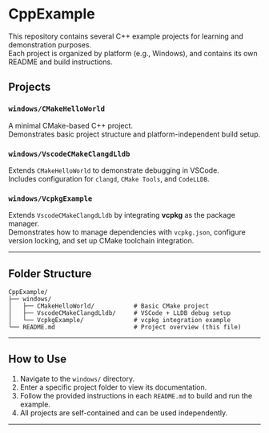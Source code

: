 # CppExample

This repository contains several C++ example projects for learning and demonstration purposes.  
Each project is organized by platform (e.g., Windows), and contains its own README and build instructions.


## Projects

### `windows/CMakeHelloWorld`

A minimal CMake-based C++ project.  
Demonstrates basic project structure and platform-independent build setup.

### `windows/VscodeCMakeClangdLldb`

Extends `CMakeHelloWorld` to demonstrate debugging in VSCode.  
Includes configuration for `clangd`, `CMake Tools`, and `CodeLLDB`.

### `windows/VcpkgExample`

Extends `VscodeCMakeClangdLldb` by integrating **vcpkg** as the package manager.  
Demonstrates how to manage dependencies with `vcpkg.json`, configure version locking, and set up CMake toolchain integration.

---

## Folder Structure

```
CppExample/
├── windows/
│   ├── CMakeHelloWorld/           # Basic CMake project
│   ├── VscodeCMakeClangdLldb/     # VSCode + LLDB debug setup
│   └── VcpkgExample/              # vcpkg integration example
└── README.md                      # Project overview (this file)
```

---

## How to Use

1. Navigate to the `windows/` directory.
2. Enter a specific project folder to view its documentation.
3. Follow the provided instructions in each `README.md` to build and run the example.
4. All projects are self-contained and can be used independently.

---